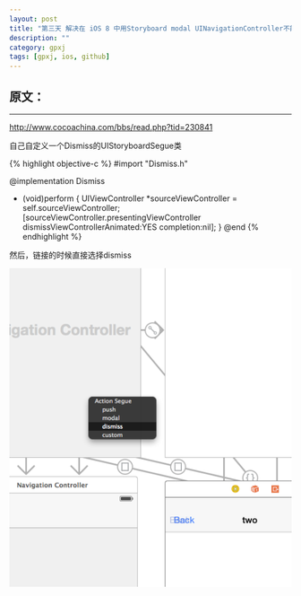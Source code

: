 ```yaml
---
layout: post
title: "第三天 解决在 iOS 8 中用Storyboard modal UINavigationController不能dismiss的问题"
description: ""
category: gpxj
tags: [gpxj, ios, github]
---
```



## 原文：
---

<http://www.cocoachina.com/bbs/read.php?tid=230841>

自己自定义一个Dismiss的UIStoryboardSegue类

{% highlight objective-c %}
#import "Dismiss.h"

@implementation Dismiss
- (void)perform
{
	UIViewController *sourceViewController = self.sourceViewController;
	[sourceViewController.presentingViewController dismissViewControllerAnimated:YES completion:nil];
}
@end
{% endhighlight %}

然后，链接的时候直接选择dismiss

![1.png](/assets/img/ios/gpxj/3/1/1.png)
